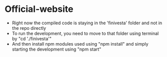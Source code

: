 # Official-website

- Right now the compiled code is staying in the 'finivesta' folder and not in the repo directly
- To run the development, you need to move to that folder using terminal by "cd './finivesta'"
- And then install npm modules used using "npm install" and simply starting the development using "npm start"
